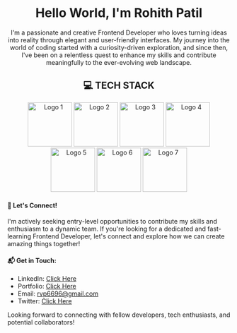 <style>
        img {
                heigth: 100;
                width: 100;
                border-radius: 50&#37;
        }
</style>

<h1 align="center">Hello World, I'm Rohith Patil</h1>

<p align="center">
        I'm a passionate and creative Frontend Developer who loves turning ideas into reality through elegant and
        user-friendly interfaces. My journey into the world of coding started with a curiosity-driven exploration, and
        since then, I've been on a relentless quest to enhance my skills and contribute meaningfully to the
        ever-evolving web landscape.
</p>

<h2 align="center"> 💻 TECH STACK</h2>

<div align="center">
  <img src="https://cdn.pixabay.com/photo/2017/08/05/11/16/logo-2582748_640.png" alt="Logo 1">
  <img src="https://cdn.pixabay.com/photo/2017/08/05/11/16/logo-2582747_1280.png" alt="Logo 2">
  <img src="https://imagedelivery.net/5MYSbk45M80qAwecrlKzdQ/7ca1b892-411f-4f4a-a5d3-82519495ae00/thumbnail?v=2023111916" alt="Logo 3">
  <img src="https://encrypted-tbn0.gstatic.com/images?q=tbn:ANd9GcRVNeXGXj4ct8h0MKHERuIV1NVOZ_y5yPR85A&usqp=CAU"  alt="Logo 4">
  <img src="https://iconape.com/wp-content/png_logo_vector/git-icon.png"  alt="Logo 5">
  <img src="https://github.githubassets.com/assets/GitHub-Mark-ea2971cee799.png"  alt="Logo 6">
  <img src="https://www.pngitem.com/pimgs/m/80-800968_vscode-visual-studio-logo-png-transparent-png.png" alt="Logo 7">
</div>



#### 🌟 Let's Connect!

I'm actively seeking entry-level opportunities to contribute my skills and enthusiasm to a dynamic team. If you're looking for a dedicated and fast-learning Frontend Developer, let's connect and explore how we can create amazing things together!

#### 📬 Get in Touch:

- LinkedIn: <a href="https://linkedin.com/in/rohithpatil96" target="_new"> Click Here </a>
- Portfolio: <a href="https://rvp6696.github.io/portfolio/" target="_new"> Click Here </a>
- Email: rvp6696@gmail.com
- Twitter: <a href="https://twitter.com/alpha_geekster" target="_new"> Click Here </a>

Looking forward to connecting with fellow developers, tech enthusiasts, and potential collaborators!

